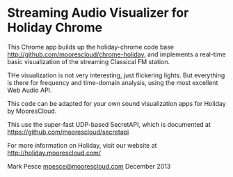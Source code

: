 Streaming Audio Visualizer for Holiday Chrome
=============================

This Chrome app builds up the holiday-chrome code base http://github.com/moorescloud/chrome-holiday, and implements
a real-time basic visualization of the streaming Classical FM station.  

THe visualization is not very interesting, just flickering lights. But everything is there for frequency and time-domain analysis, using the most excellent Web Audio API.

This code can be adapted for your own sound visualization apps for Holiday by MooresCloud.

This use the super-fast UDP-based SecretAPI, which is documented at https://github.com/moorescloud/secretapi

For more information on Holiday, visit our website at http://holiday.moorescloud.com/

Mark Pesce
mpesce@moorescloud.com
December 2013
